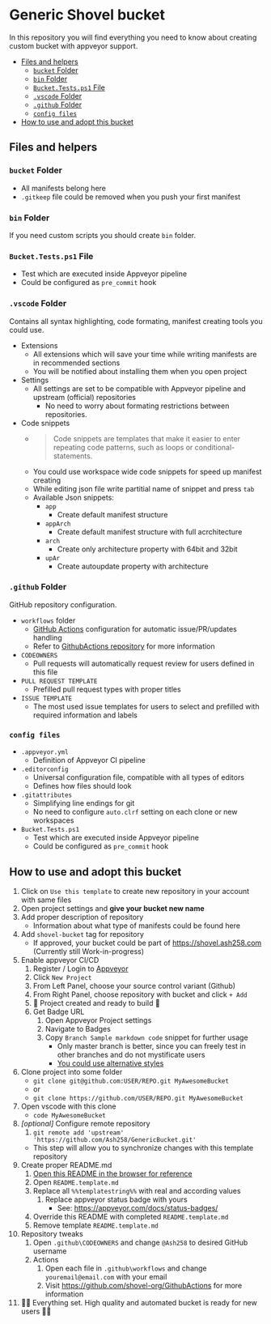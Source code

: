 # Generic Shovel bucket

In this repository you will find everything you need to know about creating custom bucket with appveyor support.

- [Files and helpers](#files-and-helpers)
    - [`bucket` Folder](#bucket-folder)
    - [`bin` Folder](#bin-folder)
    - [`Bucket.Tests.ps1` File](#buckettestsps1-file)
    - [`.vscode` Folder](#vscode-folder)
    - [`.github` Folder](#github-folder)
    - [`config files`](#config-files)
- [How to use and adopt this bucket](#how-to-use-and-adopt-this-bucket)

## Files and helpers

### `bucket` Folder

- All manifests belong here
- `.gitkeep` file could be removed when you push your first manifest

### `bin` Folder

If you need custom scripts you should create `bin` folder.

### `Bucket.Tests.ps1` File

- Test which are executed inside Appveyor pipeline
- Could be configured as `pre_commit` hook

### `.vscode` Folder

Contains all syntax highlighting, code formating, manifest creating tools you could use.

- Extensions
    - All extensions which will save your time while writing manifests are in recommended sections
    - You will be notified about installing them when you open project
- Settings
    - All settings are set to be compatible with Appveyor pipeline and upstream (official) repositories
        - No need to worry about formating restrictions between repositories.
- Code snippets
    - > Code snippets are templates that make it easier to enter repeating code patterns, such as loops or conditional-statements.
    - You could use workspace wide code snippets for speed up manifest creating
    - While editing json file write partitial name of snippet and press `tab`
    - Available Json snippets:
        - `app`
            - Create default manifest structure
        - `appArch`
            - Create default manifest structure with full acrchitecture
        - `arch`
            - Create only architecture property with 64bit and 32bit
        - `upAr`
            - Create autoupdate property with architecture

### `.github` Folder

GitHub repository configuration.

- `workflows` folder
    - [GitHub Actions](https://github.com/features/actions) configuration for automatic issue/PR/updates handling
    - Refer to [GithubActions repository](https://github.com/shovel-org/GithubActions) for more information
- `CODEOWNERS`
    - Pull requests will automatically request review for users defined in this file
- `PULL REQUEST TEMPLATE`
    - Prefilled pull request types with proper titles
- `ISSUE TEMPLATE`
    - The most used issue templates for users to select and prefilled with required information and labels

### `config files`

- `.appveyor.yml`
    - Definition of Appveyor CI pipeline
- `.editorconfig`
    - Universal configuration file, compatible with all types of editors
    - Defines how files should look
- `.gitattributes`
    - Simplifying line endings for git
    - No need to configure `auto.clrf` setting on each clone or new workspaces
- `Bucket.Tests.ps1`
    - Test which are executed inside Appveyor pipeline
    - Could be configured as `pre_commit` hook

## How to use and adopt this bucket

1. Click on `Use this template` to create new repository in your account with same files
1. Open project settings and **give your bucket new name**
1. Add proper description of repository
    - Information about what type of manifests could be found here
1. Add `shovel-bucket` tag for repository
    - If approved, your bucket could be part of <https://shovel.ash258.com> (Currently still Work-in-progress)
1. Enable appveyor CI/CD
    1. Register / Login to [Appveyor](https://ci.appveyor.com/login)
    1. Click `New Project`
    1. From Left Panel, choose your source control variant (Github)
    1. From Right Panel, choose repository with bucket and click `+ Add`
    1. 🎉 Project created and ready to build 🎉
    1. Get Badge URL
        1. Open Appveyor Project settings
        1. Navigate to Badges
        1. Copy `Branch Sample markdown code` snippet for further usage
            - Only master branch is better, since you can freely test in other branches and do not mystificate users
            - [You could use alternative styles](https://shields.io/category/build#styles)
1. Clone project into some folder
    - `git clone git@github.com:USER/REPO.git MyAwesomeBucket`
    - or
    - `git clone https://github.com/USER/REPO.git MyAwesomeBucket`
1. Open vscode with this clone
    - `code MyAwesomeBucket`
1. _[optional]_ Configure remote repository
    1. `git remote add 'upstream' 'https://github.com/Ash258/GenericBucket.git'`
    - This step will allow you to synchronize changes with this template repository
1. Create proper README.md
    1. [Open this README in the browser for reference](https://github.com/shovel-org/GenericBucket/tree/main/README.md)
    1. Open `README.template.md`
    1. Replace all `%%templatestring%%` with real and according values
        1. Replace appveyor status badge with yours
            - See: <https://appveyor.com/docs/status-badges/>
    1. Override this README with completed `README.template.md`
    1. Remove template `README.template.md`
1. Repository tweaks
    1. Open `.github\CODEOWNERS` and change `@Ash258` to desired GitHub username
    1. Actions
        1. Open each file in `.github\workflows` and change `youremail@email.com` with your email
        1. Visit <https://github.com/shovel-org/GithubActions> for more information
1. 🎉🎉 Everything set. High quality and automated bucket is ready for new users 🎉🎉
